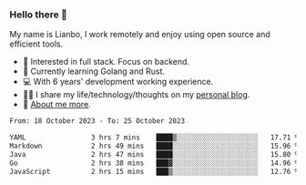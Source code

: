 ### Hello there 👋

My name is Lianbo, I work remotely and enjoy using open source and efficient tools.

- 🔭 Interested in full stack. Focus on backend.
- 🌱 Currently learning Golang and Rust.
- 💻 With 6 years' development working experience.
- ✍🏻 I share my life/technology/thoughts on my [personal blog](https://godruoyi.com).
- 👒 [About me more](https://godruoyi.com/posts/About-godruoyi).

<!--START_SECTION:waka-->

```txt
From: 18 October 2023 - To: 25 October 2023

YAML                3 hrs 7 mins    ████▒░░░░░░░░░░░░░░░░░░░░   17.71 %
Markdown            2 hrs 49 mins   ████░░░░░░░░░░░░░░░░░░░░░   15.96 %
Java                2 hrs 47 mins   ████░░░░░░░░░░░░░░░░░░░░░   15.80 %
Go                  2 hrs 38 mins   ███▓░░░░░░░░░░░░░░░░░░░░░   14.96 %
JavaScript          2 hrs 15 mins   ███▒░░░░░░░░░░░░░░░░░░░░░   12.76 %
```

<!--END_SECTION:waka-->
